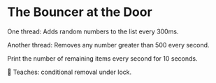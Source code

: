 # The Bouncer at the Door
<p>One thread:  Adds random numbers to the list every 300ms.</p>  
<p>Another thread:  Removes any number greater than 500 every second.</p>  
<p>Print the number of remaining items every second for 10 seconds.</p>
<p>🧠 Teaches: conditional removal under lock.</p>
